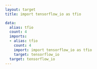 ```yaml
---
layout: target
title: import tensorflow_io as tfio

data:
  alias: tfio
  count: 4
  imports:
  - alias: tfio
    count: 4
    import: import tensorflow_io as tfio
    target: tensorflow_io
  target: tensorflow_io
---
```

